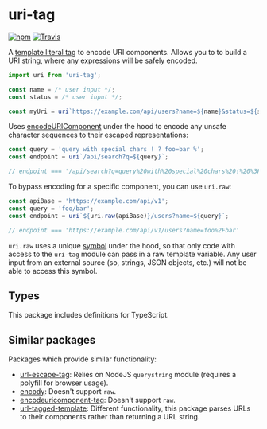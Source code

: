 
# uri-tag

[![npm](https://img.shields.io/npm/v/uri-tag.svg)](https://www.npmjs.com/package/uri-tag)
[![Travis](https://img.shields.io/travis/mkrause/uri-tag.svg)](https://travis-ci.org/mkrause/uri-tag)

A [template literal tag](https://developer.mozilla.org/en-US/docs/Web/JavaScript/Reference/Template_literals) to encode URI components. Allows you to to build a URI string, where any expressions will be safely encoded.

```js
import uri from 'uri-tag';

const name = /* user input */;
const status = /* user input */;

const myUri = uri`https://example.com/api/users?name=${name}&status=${status}`;
```

Uses [encodeURIComponent](https://developer.mozilla.org/en-US/docs/Web/JavaScript/Reference/Global_Objects/encodeURIComponent) under the hood to encode any unsafe character sequences to their escaped representations:

```js
const query = 'query with special chars ! ? foo=bar %';
const endpoint = uri`/api/search?q=${query}`;

// endpoint === '/api/search?q=query%20with%20special%20chars%20!%20%3F%20foo%3Dbar%20%25'
```

To bypass encoding for a specific component, you can use `uri.raw`:

```js
const apiBase = 'https://example.com/api/v1';
const query = 'foo/bar';
const endpoint = uri`${uri.raw(apiBase)}/users?name=${query}`;

// endpoint === 'https://example.com/api/v1/users?name=foo%2Fbar'
```

`uri.raw` uses a unique [symbol](https://developer.mozilla.org/en-US/docs/Web/JavaScript/Reference/Global_Objects/Symbol) under the hood, so that only code with access to the `uri-tag` module can pass in a raw template variable. Any user input from an external source (so, strings, JSON objects, etc.) will not be able to access this symbol.


## Types

This package includes definitions for TypeScript.


## Similar packages

Packages which provide similar functionality:

* [url-escape-tag](https://www.npmjs.com/package/url-escape-tag): Relies on NodeJS `querystring` module (requires a polyfill for browser usage).
* [encody](https://www.npmjs.com/package/encody): Doesn't support `raw`.
* [encodeuricomponent-tag](https://www.npmjs.com/package/encodeuricomponent-tag): Doesn't support `raw`.
* [url-tagged-template](https://www.npmjs.com/package/url-tagged-template): Different functionality, this package parses URLs to their components rather than returning a URL string.
